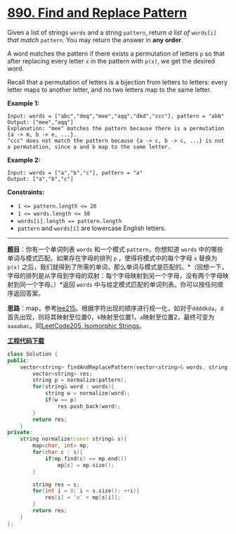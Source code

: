 # [890. Find and Replace Pattern](https://leetcode.com/problems/find-and-replace-pattern/)

Given a list of strings `words` and a string `pattern`, return *a list of* `words[i]` *that match* `pattern`. You may return the answer in **any order**.

A word matches the pattern if there exists a permutation of letters `p` so that after replacing every letter `x` in the pattern with `p(x)`, we get the desired word.

Recall that a permutation of letters is a bijection from letters to letters: every letter maps to another letter, and no two letters map to the same letter.

**Example 1:**

```
Input: words = ["abc","deq","mee","aqq","dkd","ccc"], pattern = "abb"
Output: ["mee","aqq"]
Explanation: "mee" matches the pattern because there is a permutation {a -> m, b -> e, ...}.
"ccc" does not match the pattern because {a -> c, b -> c, ...} is not a permutation, since a and b map to the same letter.
```

**Example 2:**

```
Input: words = ["a","b","c"], pattern = "a"
Output: ["a","b","c"]
```

**Constraints:**

- `1 <= pattern.length <= 20`
- `1 <= words.length <= 50`
- `words[i].length == pattern.length`
- `pattern` and `words[i]` are lowercase English letters.

-----

**题目**：你有一个单词列表 `words` 和一个模式 `pattern`，你想知道 `words` 中的哪些单词与模式匹配。如果存在字母的排列 `p` ，使得将模式中的每个字母 `x` 替换为 `p(x)` 之后，我们就得到了所需的单词，那么单词与模式是匹配的。*（回想一下，字母的排列是从字母到字母的双射：每个字母映射到另一个字母，没有两个字母映射到同一个字母。）*返回 `words` 中与给定模式匹配的单词列表。你可以按任何顺序返回答案。

**思路**：map，参考[lee215](https://leetcode.com/problems/find-and-replace-pattern/discuss/161288/C++JavaPython-Normalise-Word)。根据字符出现的顺序进行规一化，如对于`ddddkda`，`d`首先出现，则将其映射至位置0，`k`映射至位置1，`a`映射至位置2，最终可变为`aaaabac`。同[LeetCode205. Isomorphic Strings](https://leetcode.com/problems/isomorphic-strings/)。

[**工程代码下载**](https://github.com/shenkh/leetcode)

```cpp
class Solution {
public:
    vector<string> findAndReplacePattern(vector<string>& words, string pattern) {
        vector<string> res;
        string p = normalize(pattern);
        for(string& word : words){
            string w = normalize(word);
            if(w == p)
                res.push_back(word);
        }
        return res;
    }
private:
    string normalize(const string& s){
        map<char, int> mp;
        for(char c : s){
            if(mp.find(c) == mp.end())
                mp[c] = mp.size();
        }

        string res = s;
        for(int i = 0; i < s.size(); ++i){
            res[i] = 'a' + mp[s[i]];
        }
        return res;
    }
};
```
